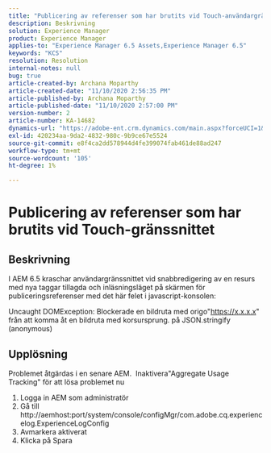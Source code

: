 ```yaml
---
title: "Publicering av referenser som har brutits vid Touch-användargränssnittet"
description: Beskrivning
solution: Experience Manager
product: Experience Manager
applies-to: "Experience Manager 6.5 Assets,Experience Manager 6.5"
keywords: "KCS"
resolution: Resolution
internal-notes: null
bug: true
article-created-by: Archana Moparthy
article-created-date: "11/10/2020 2:56:35 PM"
article-published-by: Archana Moparthy
article-published-date: "11/10/2020 2:57:00 PM"
version-number: 2
article-number: KA-14682
dynamics-url: "https://adobe-ent.crm.dynamics.com/main.aspx?forceUCI=1&pagetype=entityrecord&etn=knowledgearticle&id=a2eb8aeb-6423-eb11-a813-00224809820c"
exl-id: 420234aa-9da2-4832-980c-9b9ce67e5524
source-git-commit: e8f4ca2dd578944d4fe399074fab461de88ad247
workflow-type: tm+mt
source-wordcount: '105'
ht-degree: 1%

---
```


# Publicering av referenser som har brutits vid Touch-gränssnittet

## Beskrivning

I AEM 6.5 kraschar användargränssnittet vid snabbredigering av en resurs med nya taggar tillagda och inläsningsläget på skärmen för publiceringsreferenser med det här felet i javascript-konsolen:


Uncaught DOMException: Blockerade en bildruta med origo&quot;https://x.x.x.x&quot; från att komma åt en bildruta med korsursprung.
på JSON.stringify (anonymous)



## Upplösning

Problemet åtgärdas i en senare AEM.  Inaktivera&quot;Aggregate Usage Tracking&quot; för att lösa problemet nu

1. Logga in AEM som administratör
2. Gå till http://aemhost:port/system/console/configMgr/com.adobe.cq.experiencelog.ExperienceLogConfig
3. Avmarkera aktiverat
4. Klicka på Spara

